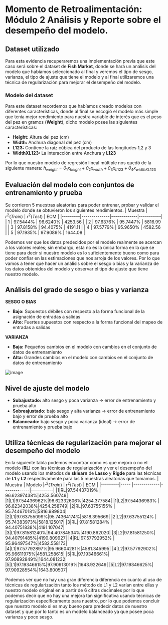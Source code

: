# Momento de Retroalimentación: Módulo 2 Análisis y Reporte sobre el desempeño del modelo.

## Dataset utilizado
Para esta evidencia recuperaremos una implementación previa que este caso será sobre el dataset de **Fish Market**, donde se hará un análisis del modelo que habíamos seleccionado al final y veremos el tipo de sesgo, varianza, el tipo de ajuste que tiene el modelo y al final utilizaremos una técnica de regularización para mejorar el desempeño del modelo.

### Modelo del dataset
Para este dataset recordemos que habíamos creado modelos con diferentes características, donde al final se escogió el modelo más simple que tenía mejor rendimiento para nuestra variable de interés que es el peso  del pez en gramos (__Weight__), dicho modelo posee las siguientes características:
* __Height:__ Altura del pez (cm)
* __Width:__ Anchura diagonal del pez (cm)
* __L123:__ Contiene la raíz cúbica del producto de las longitudes 1,2 y 3
* __WidthXL123:__ La interacción entre Anchura y __L123__

Por lo que nuestro modelo de regresión lineal múltiple nos quedó de la siguiente manera:
$h_{weight}=\theta_1x_{height}+\theta_2x_{width}+\theta_3x_{L123}+\theta_4x_{widthXL123}$

## Evaluación del modelo con conjuntos de entrenamiento y prueba
 Se corrieron 5 muestras aleatorias para poder entrenar, probar y validar el modelo donde se obtuvieron los siguientes rendimientos.
| Muestra | $r^2(Train)$ | $r^2(Test)$ |    ECM    |
|---------|--------------|-------------|-----------|
|    1    |    97.5444%  |   96.6240%   |  4253.56  |
|    2    |    97.6376%  |   95.7447%   |  5816.99  |
|    3    |    97.8158%  |   94.4075%   |  4191.11  |
|    4    |    97.5779%  |   95.9650%   |  4582.56  |
|    5    |    97.1935%  |   97.9089%   |  1644.08  |

Podemos ver que los datos predecidos por el modelo realmente se acercan a los valores reales; sin embargo, esta no es la única forma en la que se tiene para decir si nuestro modelo es lo suficientemente bueno como para poder confiar en las estimaciones que nos arroja de los valores. Por lo que vamos a tener que hacer un análisis sobre el sesgo o bias y la varianza de los datos obtenidos del modelo y observar el tipo de ajuste que tiene nuestro modelo.

## Análisis del grado de sesgo o bias y varianza
**SESGO O BIAS**
* __Bajo:__ Supuestos débiles con respecto a la forma funcional de la asignación de entradas a salidas
* __Alto:__ Fuertes supuestos con respecto a la forma funcional del mapeo de entradas a salidas

**VARIANZA**
* __Baja:__ Pequeños cambios en el modelo con cambios en el conjunto de datos de entrenamiento
* __Alta:__ Grandes cambios en el modelo con cambios en el conjunto de datos de entrenamiento

![image](https://user-images.githubusercontent.com/101605777/189572479-00a08a6b-e8e5-4c20-92c0-f16e657bd98c.png)
## Nivel de ajuste del modelo
* **Subajustado:** alto sesgo y poca varianza -> error de entrenamiento y prueba alto 
* **Sobreajustado:** bajo sesgo y alta varianza -> error de  entrenamiento bajo y error de prueba alto
* **Balanceado:** bajo sesgo y poca varianza (ideal) -> error de entrenamiento y prueba bajo


## Utiliza técnicas de regularización para mejorar el desempeño del modelo
En la siguiente tabla podemos encontrar como es que mejoro o no el modelo (__RL__) con las técnicas de regularización y ver el desempeño del modelo usando los métodos de __sklearn__ de __Lasso__ y __Rigde__ para las técnicas de __L1__ y __L2__ respectivamente para las 5 muestras aleatorias que tomamos.
| Muestra | Modelo |$r^2(Train)$ | $r^2(Test)$ |    ECM    |
|---------|----- |-------------|-------------|-----------|
|1|RL|97.54437019% | 96.62397438%|4253.560749|
|1|L1|97.54436962%|96.62332606%|4254.377584|
|1|L2|97.54436983% | 96.62342038%|4254.258749|
|2|RL|97.63755155% | 95.74467018%|5816.989804|
|2|L1|97.63755099%|95.74364174%|5818.395669|
|2|L2|97.63755124% | 95.74383973%|5818.125017|
|3|RL| 97.81581284% |  94.40751838%|4191.107047|
|3|L1|97.81581240%|94.40784534%|4190.862020|
|3|L2|97.81581250%| 94.40791485%|4190.809927|
|4|RL|97.57792952% | 95.96497547%|4582.558173|
|4|L1|97.57792897%|95.96604281%|4581.345995|
|4|L2|97.57792902%| 95.96611975%|4581.258615|
|5|RL|97.19346661%| 97.90892849%|1644.081232|
|5|L1|97.19346615%|97.90913019%|1643.922649|
|5|L2|97.19346625%| 97.90928554%|1643.800507|

Podemos ver que no hay una gran diferencia diferencia en cuanto al uso de técnicas de regularización tanto los método de L1 y L2 varían entre ellas y nuestro modelo original en a partir de 6 cifras decimales por lo que podemos decir que no hay una mejora tan significativa usando técnicas de regularización específicamente para nuestro, por lo que podemos concluir que nuestro modelo si es muy bueno para predecir datos de nuestro dataset y que por lo tanto es un modelo balanceado ya que posee poca varianza y poco sesgo.
